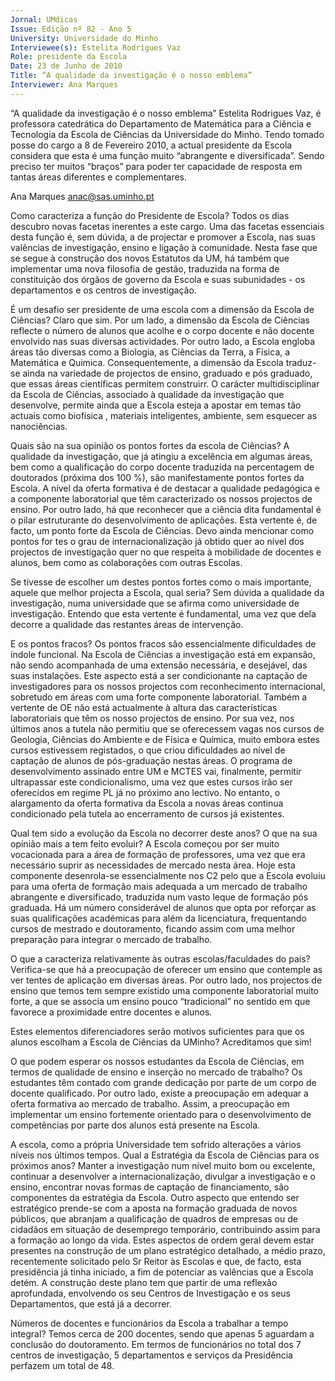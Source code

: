 ```yaml
---
Jornal: UMdicas
Issue: Edição nº 82 - Ano 5
University: Universidade do Minho
Interviewee(s): Estelita Rodrigues Vaz
Role: presidente da Escola
Date: 23 de Junho de 2010
Title: “A qualidade da investigação é o nosso emblema”
Interviewer: Ana Marques
---
```


“A qualidade da investigação é o nosso emblema”
Estelita Rodrigues Vaz, é professora catedrática do
Departamento de Matemática para a Ciência e Tecnologia da
Escola de Ciências da Universidade do Minho. Tendo tomado
posse do cargo a 8 de Fevereiro 2010, a actual presidente da Escola
considera que esta é uma função muito “abrangente e diversificada”.
Sendo preciso ter muitos “braços” para poder ter capacidade de resposta
em tantas áreas diferentes e complementares.

Ana Marques
anac@sas.uminho.pt

Como caracteriza a função do
Presidente de Escola?
Todos os dias descubro novas
facetas inerentes a este cargo.
Uma das facetas essenciais desta
função é, sem dúvida, a de
projectar e promover a Escola, nas
suas valências de investigação,
ensino e ligação à comunidade.
Nesta fase que se segue à
construção dos novos Estatutos
da UM, há também que
implementar uma nova filosofia de
gestão, traduzida na forma de
constituição dos órgãos de
governo da Escola e suas
subunidades - os departamentos e
os centros de investigação.

É um desafio ser presidente de
uma escola com a dimensão da
Escola de Ciências?
Claro que sim. Por um lado, a
dimensão da Escola de Ciências
reflecte o número de alunos que
acolhe e o corpo docente e não
docente envolvido nas suas
diversas actividades. Por outro
lado, a Escola engloba áreas tão
diversas como a Biologia, as
Ciências da Terra, a Física, a
Matemática e Quimica.
Consequentemente, a dimensão
da Escola traduz-se ainda na
variedade de projectos de ensino,
graduado e pós graduado, que
essas áreas científicas permitem
construirr. O carácter
multidisciplinar da Escola de
Ciências, associado à qualidade da
investigação que desenvolve,
permite ainda que a Escola esteja
a apostar em temas tão actuais
como biofísica , materiais
inteligentes, ambiente, sem
esquecer as nanociências.

Quais são na sua opinião os
pontos fortes da escola de
Ciências?
A qualidade da investigação, que já
atingiu a excelência em algumas
áreas, bem como a qualificação do
corpo docente traduzida na
percentagem de doutorados
(próxima dos 100 %), são
manifestamente pontos fortes da
Escola.
A nível da oferta formativa é de
destacar a qualidade pedagógica e
a componente laboratorial que
têm caracterizado os nossos
projectos de ensino. Por outro lado,
há que reconhecer que a ciência
dita fundamental é o pilar
estruturante do desenvolvimento
de aplicações. Esta vertente é, de
facto, um ponto forte da Escola de
Ciências.
Devo ainda mencionar como
pontos for tes o grau de
internacionalização já obtido quer
ao nível dos projectos de
investigação quer no que respeita
à mobilidade de docentes e
alunos, bem como as
colaborações com outras Escolas.

Se tivesse de escolher um destes
pontos fortes como o mais
importante, aquele que melhor
projecta a Escola, qual seria?
Sem dúvida a qualidade da
investigação, numa universidade
que se afirma como universidade
de investigação. Entendo que esta
vertente é fundamental, uma vez
que dela decorre a qualidade das
restantes áreas de intervenção.

E os pontos fracos?
Os pontos fracos são
essencialmente dificuldades de
índole funcional. Na Escola de
Ciências a investigação está em
expansão, não sendo
acompanhada de uma extensão
necessária, e desejável, das suas
instalações. Este aspecto está a
ser condicionante na captação de
investigadores para os nossos
projectos com reconhecimento
internacional, sobretudo em áreas
com uma forte componente
laboratorial.
Também a vertente de OE não está
actualmente à altura das
características laboratoriais que
têm os nosso projectos de ensino.
Por sua vez, nos últimos anos a
tutela não permitiu que se
oferecessem vagas nos cursos de
Geologia, Ciências do Ambiente e
de Física e Química, muito embora
estes cursos estivessem
registados, o que criou
dificuldades ao nível de captação
de alunos de pós-graduação
nestas áreas. O programa de
desenvolvimento assinado entre
UM e MCTES vai, finalmente,
permitir ultrapassar este
condicionalismo, uma vez que
estes cursos irão ser oferecidos
em regime PL já no próximo ano
lectivo. No entanto, o alargamento
da oferta formativa da Escola a
novas áreas continua
condicionado pela tutela ao
encerramento de cursos já
existentes.

Qual tem sido a evolução da
Escola no decorrer deste anos? O
que na sua opinião mais a tem
feito evoluir?
A Escola começou por ser muito
vocacionada para a área de
formação de professores, uma vez
que era necessário suprir as
necessidades de mercado nesta
área. Hoje esta componente
desenrola-se essencialmente nos
C2 pelo que a Escola evoluiu para
uma oferta de formação mais
adequada a um mercado de
trabalho abrangente e
diversificado, traduzida num vasto
leque de formação pós graduada.
Há um número considerável de
alunos que opta por reforçar as
suas qualificações académicas
para além da licenciatura,
frequentando cursos de mestrado
e doutoramento, ficando assim
com uma melhor preparação para
integrar o mercado de trabalho.

O que a caracteriza relativamente
às outras escolas/faculdades do
país?
Verifica-se que há a preocupação
de oferecer um ensino que
contemple as ver tentes de
aplicação em diversas áreas. Por
outro lado, nos projectos de ensino
que temos tem sempre existido
uma componente laboratorial
muito forte, a que se associa um
ensino pouco “tradicional” no
sentido em que favorece a
proximidade entre docentes e
alunos.

Estes elementos diferenciadores
serão motivos suficientes para
que os alunos escolham a Escola
de Ciências da UMinho?
Acreditamos que sim!

O que podem esperar os nossos
estudantes da Escola de
Ciências, em termos de qualidade
de ensino e inserção no mercado
de trabalho?
Os estudantes têm contado com
grande dedicação por parte de um
corpo de docente qualificado. Por
outro lado, existe a preocupação
em adequar a oferta formativa ao
mercado de trabalho. Assim, a
preocupação em implementar um
ensino fortemente orientado para
o desenvolvimento de
competências por parte dos
alunos está presente na Escola.

A escola, como a própria
Universidade tem sofrido
alterações a vários níveis nos
últimos tempos. Qual a Estratégia
da Escola de Ciências para os
próximos anos?
Manter a investigação num nível
muito bom ou excelente, continuar
a desenvolver a
internacionalização, divulgar a
investigação e o ensino, encontrar
novas formas de captação de
financiamento, são componentes
da estratégia da Escola. Outro
aspecto que entendo ser
estratégico prende-se com a
aposta na formação graduada de
novos públicos, que abranjam a
qualificação de quadros de
empresas ou de cidadãos em
situação de desemprego
temporário, contribuindo assim
para a formação ao longo da vida.
Estes aspectos de ordem geral
devem estar presentes na
construção de um plano
estratégico detalhado, a médio
prazo, recentemente solicitado
pelo Sr Reitor às Escolas e que, de
facto, esta presidência já tinha
iniciado, a fim de potenciar as
valências que a Escola detém. A
construção deste plano tem que
partir de uma reflexão
aprofundada, envolvendo os seu
Centros de Investigação e os seus
Departamentos, que está já a
decorrer.

Números de docentes e
funcionários da Escola a
trabalhar a tempo integral?
Temos cerca de 200 docentes,
sendo que apenas 5 aguardam a
conclusão do doutoramento. Em
termos de funcionários no total
dos 7 centros de investigação, 5
departamentos e serviços da
Presidência perfazem um total de
48.